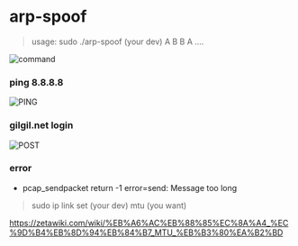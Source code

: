 # arp-spoof

> usage: sudo ./arp-spoof (your dev) A B B A ....    
        
![command](https://user-images.githubusercontent.com/63638850/137100936-8f91a5d5-83ae-4df2-ad34-263f902b15cd.PNG)   

### ping 8.8.8.8    
![PING](https://user-images.githubusercontent.com/63638850/137094482-63d21267-856c-4ec7-8366-33205bba80d9.PNG)

### gilgil.net login   
![POST](https://user-images.githubusercontent.com/63638850/137094452-fe1776b9-df8d-4060-a909-cfff0e66744f.PNG)



### error
- pcap_sendpacket return -1 error=send: Message too long    
> sudo ip link set (your dev) mtu (you want)    
     
https://zetawiki.com/wiki/%EB%A6%AC%EB%88%85%EC%8A%A4_%EC%9D%B4%EB%8D%94%EB%84%B7_MTU_%EB%B3%80%EA%B2%BD

